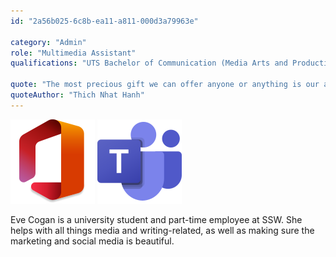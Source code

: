 ```yaml
---
id: "2a56b025-6c8b-ea11-a811-000d3a79963e"

category: "Admin"
role: "Multimedia Assistant"
qualifications: "UTS Bachelor of Communication (Media Arts and Production) Bachelor of Creative Intelligence and Innovation"

quote: "The most precious gift we can offer anyone or anything is our attention."
quoteAuthor: "Thich Nhat Hanh"
---
```


[Editing your profile]: https://github.com/SSWConsulting/People/wiki/3.-Editing-your-profile

![Microsoft certification](../badges/Business-microsoft-office365.png) ![Microsoft certification](../badges/Business-microsoft-office365-teams.png)

Eve Cogan is a university student and part-time employee at SSW. She helps with all things media and writing-related, as well as making sure the marketing and social media is beautiful.
